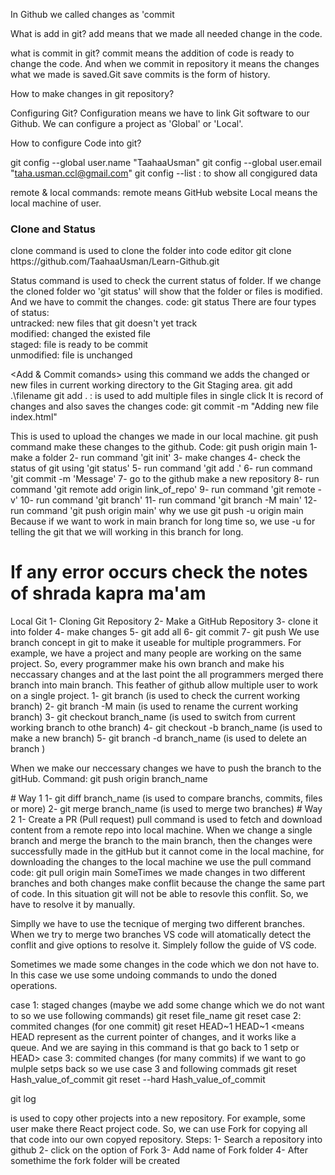 In Github we called changes as 'commit 

What is add in git?
add means that we made all needed change in the code.

what is commit in git?
commit means the addition of code is ready to change the code. And when we commit in repository it means the changes what we made is saved.Git save commits is the form of history.

How to make changes in git repository?

Configuring Git?
Configuration means we have to link Git software to our Github.
We can configure a project as 'Global' or 'Local'. 

How to configure Code into git?

git config --global user.name "TaahaaUsman"
git config --global user.email "taha.usman.ccl@gmail.com"
git config --list : to show all congigured data

remote & local commands:
remote means GitHub website
Local means the local machine of user.

<h3>Clone and Status</h3>
clone command is used to clone the folder into code editor 
git clone https://github.com/TaahaaUsman/Learn-Github.git

Status command is used to check the current status of folder. If we change the cloned folder wo 'git status' will show that the folder or files is modified. And we have to commit the changes.
code:
git status
There are four types of status:
<br>untracked:
new files that git doesn't yet track 
<br>modified:
changed the existed file
<br>staged:
file is ready to be commit
<br>unmodified:
file is unchanged

<Add & Commit comands>
<Add>
using this command we adds the changed or new files in current working directory to the Git Staging area.
git add .\filename
git add . : is used to add multiple files in single click
<Commit>
It is record of changes and also saves the changes
code:
git commit -m "Adding new file index.html"

<Push command>
This is used to upload the changes we made in our local machine. git push command make these changes to the github.
Code:
git push origin main

<How to make changes in a folder which is Already placed at local machine>
1- make a folder
2- run command 'git init'
3- make changes
4- check the status of git using 'git status'
5- run command 'git add .'
6- run command 'git commit -m 'Message'
7- go to the github make a new repository
8- run command 'git remote add origin link_of_repo'
9- run command 'git remote -v' <verify that the remote location is exit or not>
10- run command 'git branch' <is used to show the names of brach>
11- run command 'git branch -M main' <is used to rename the branch>
12- run command 'git push origin main'
why  we use git push -u origin main
Because if we want to work in main branch for long time so, we use -u for telling the git that we will working in this branch for long.

# If any error occurs check the notes of shrada kapra ma'am

<Work Flow>
Local Git
1- Cloning Git Repository
2- Make a GitHub Repository
3- clone it into folder
4- make changes
5- git add all 
6- git commit 
7- git push

<What are branches>
We use branch concept in git to make it useable for multiple programmers. For example, we have a project and many people are working on the same project. So, every programmer make his own branch and make his neccassary changes and at the last point the all programmers merged there branch into main branch. This feather of github allow multiple user to work on a single project.

<Branch commands>
1- git branch (is used to check the current working branch)
2- git branch -M main (is used to rename the current working branch)
3- git checkout branch_name (is used to switch from current working branch to othe branch)
4- git checkout -b branch_name (is used to make a new branch)
5- git branch -d branch_name (is used to delete an branch <we can'not delete branch where we are working>)

When we make our neccessary changes we have to push the branch to the gitHub. 
Command:
git push origin branch_name


<How to merge code from different branch>
# Way 1
1- git diff branch_name (is used to compare branchs, commits, files or more)
2- git merge branch_name (is used to merge two branches)
# Way 2
1- Create a PR (Pull request)

<Pull command>
pull command is used to fetch and download content from a remote repo into local machine. When we change a single branch and merge the branch to the main branch, then the changes were successfully made in the gitHub but it cannot come in the local machine, for downloading the changes to the local machine we use the pull command
code:
git pull origin main

<Resolving Merge Coflicts>
SomeTimes we made changes in two different branches and both changes make conflit because the change the same part of code. In this situation git will not be able to resovle this conflit. So, we have to resolve it by manually.

Simplly we have to use the tecnique of merging two different branches. When we try to merge two branches VS code will atomatically detect the conflit and give options to resolve it. Simplely follow the guide of VS code.

<Undoing Changes>
Sometimes we made some changes in the code which we don not have to. In this case we use some undoing commands to undo the doned operations.

case 1: staged changes (maybe we add some change which we do not want to so we use following commands)
    git reset file_name <will reset single file>
    git reset <will reset all files in the repository>
case 2: commited changes (for one commit)
    git reset HEAD~1
    HEAD~1 <means HEAD represent as the current pointer of changes, and it works like a queue. And we are saying in this command is that go back to 1 setp or HEAD>
case 3: commited changes (for many commits)
if we want to go mulple setps back so we use case 3 and following commads
    git reset Hash_value_of_commit <In this commad we copy the hash value of commit where we want to go and run the command>
    git reset --hard Hash_value_of_commit <using this commad these commits which are comes after the hash value will be removed form list>

git log <by using this command we check all changes and commits history>

<Fork command>
is used to copy other projects into a new repository. For example, some user make there React project code. So, we can use Fork for copying all that code into our own copyed repository.
Steps:
1- Search a repository into github
2- click on the option of Fork
3- Add name of Fork folder
4- After somethime the fork folder will be created